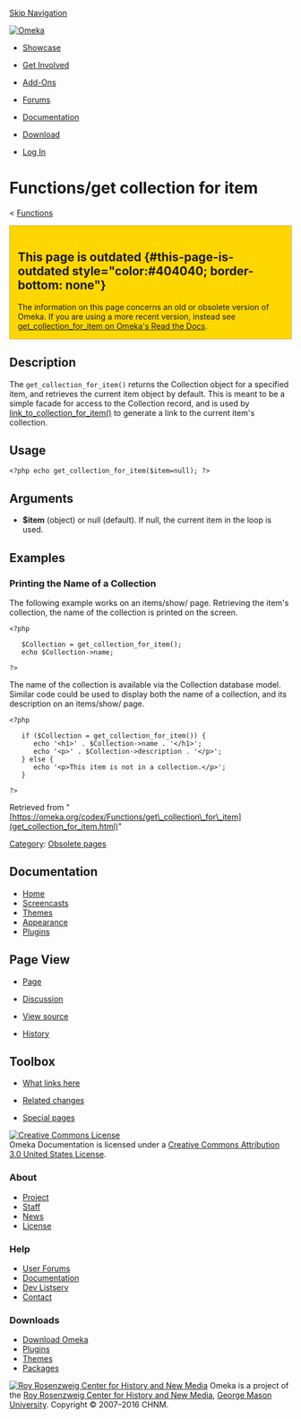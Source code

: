 <div id="wrap">

[Skip Navigation](get_collection_for_item.html#content)
<div id="header">

<div class="padding">

<span
id="logo">[![Omeka](../../ui/i/logo-horizontal-288px.gif)](../../index.html)</span>
<div id="search-form">

</div>

-   <div id="nav-showcase">

    </div>

    [Showcase](../../showcase/index.html)
-   <div id="nav-involved">

    </div>

    [Get Involved](../../get-involved/index.html)
-   <div id="nav-addons">

    </div>

    [Add-Ons](../../add-ons/index.html)
-   <div id="nav-forums">

    </div>

    [Forums](../../forums/index.html)
-   <div id="nav-documentation">

    </div>

    [Documentation](../index.html)
-   <div id="nav-download">

    </div>

    [Download](../../download/index.html)

</div>

</div>

<div id="content">

<div class="padding">

<div id="user-meta">

-   <div id="pt-login">

    </div>

    [Log
    In](https://omeka.org/c/index.php?title=Special:UserLogin&returnto=Functions/get%20collection%20for%20item)

</div>

Functions/get collection for item
=================================

<div id="contentSub">

<span class="subpages">&lt;
[Functions](../Functions.1.html "Functions")</span>

</div>

<div id="primary">

<div
style="background:gold; border:1px solid goldenrod; padding: 1em 1em 0 1em; margin-bottom: 1em;">

<span id="This_page_is_outdated" class="mw-headline">This page is outdated</span> {#this-page-is-outdated style="color:#404040; border-bottom: none"}
---------------------------------------------------------------------------------

The information on this page concerns an old or obsolete version of
Omeka. If you are using a more recent version, instead see
[get\_collection\_for\_item on Omeka's Read the
Docs](http://omeka.readthedocs.org/en/latest/Reference/libraries/globals/get_collection_for_item.html).

</div>

<span id="Description" class="mw-headline"> Description </span>
---------------------------------------------------------------

The `get_collection_for_item()` returns the Collection object for a
specified item, and retrieves the current item object by default. This
is meant to be a simple facade for access to the Collection record, and
is used by
[link\_to\_collection\_for\_item()](../Theme_API/link_to_collection_for_item.html "Theme API/link to collection for item")
to generate a link to the current item's collection.

<span id="Usage" class="mw-headline"> Usage </span>
---------------------------------------------------

<div class="mw-geshi mw-content-ltr" dir="ltr">

<div class="php source-php">

``` {.de1}
<?php echo get_collection_for_item($item=null); ?>
```

</div>

</div>

<span id="Arguments" class="mw-headline"> Arguments </span>
-----------------------------------------------------------

-   **\$item** (object) or null (default). If null, the current item in
    the loop is used.

<span id="Examples" class="mw-headline"> Examples </span>
---------------------------------------------------------

### <span id="Printing_the_Name_of_a_Collection" class="mw-headline"> Printing the Name of a Collection </span>

The following example works on an items/show/ page. Retrieving the
item's collection, the name of the collection is printed on the screen.

<div class="mw-geshi mw-content-ltr" dir="ltr">

<div class="php source-php">

``` {.de1}
<?php
 
   $Collection = get_collection_for_item();
   echo $Collection->name;
 
?>
```

</div>

</div>

The name of the collection is available via the Collection database
model. Similar code could be used to display both the name of a
collection, and its description on an items/show/ page.

<div class="mw-geshi mw-content-ltr" dir="ltr">

<div class="php source-php">

``` {.de1}
<?php
 
   if ($Collection = get_collection_for_item()) {
      echo '<h1>' . $Collection->name . '</h1>';
      echo '<p>' . $Collection->description . '</p>';
   } else {
      echo '<p>This item is not in a collection.</p>';
   } 
 
?>
```

</div>

</div>

<div class="printfooter">

Retrieved from
"[https://omeka.org/codex/Functions/get\_collection\_for\_item](get_collection_for_item.html)"

</div>

<div id="catlinks" class="catlinks">

<div id="mw-normal-catlinks">

[Category](../Special:Categories.html "Special:Categories"): <span
dir="ltr">[Obsolete
pages](https://omeka.org/c/index.php?title=Category:Obsolete_pages&action=edit&redlink=1 "Category:Obsolete pages (page does not exist)")</span>

</div>

</div>

</div>

<div id="secondary">

<div class="portlet">

Documentation
-------------

-   [Home](../index.html)
-   [Screencasts](../Screencasts.html)
-   [Themes](../Managing_Themes_2.0.html)
-   [Appearance](../Managing_Appearance_2.0.html)
-   [Plugins](../Plugins2.0.html)

</div>

<div class="portlet">

Page View
---------

-   <div id="nav-page">

    </div>

    [Page](get_collection_for_item.html)
-   <div id="nav-discussion">

    </div>

    [Discussion](https://omeka.org/c/index.php?title=Talk:Functions/get_collection_for_item&action=edit&redlink=1)
-   <div id="nav-view_source">

    </div>

    [View
    source](https://omeka.org/c/index.php?title=Functions/get_collection_for_item&action=edit)
-   <div id="nav-history">

    </div>

    [History](https://omeka.org/c/index.php?title=Functions/get_collection_for_item&action=history)

</div>

<div id="wiki-toolbox" class="portlet">

Toolbox
-------

-   <div id="t-whatlinkshere">

    </div>

    [What links
    here](../Special:WhatLinksHere/Functions/get_collection_for_item.html)
-   <div id="t-recentchangeslinked">

    </div>

    [Related
    changes](../Special:RecentChangesLinked/Functions/get_collection_for_item.html)
-   <div id="t-specialpages">

    </div>

    [Special pages](../Special:SpecialPages.html)

</div>

[![Creative Commons
License](https://i.creativecommons.org/l/by/3.0/us/88x31.png)](http://creativecommons.org/licenses/by/3.0/us/)\
Omeka Documentation is licensed under a [Creative Commons Attribution
3.0 United States
License](http://creativecommons.org/licenses/by/3.0/us/).

</div>

</div>

</div>

<div id="footer">

<div class="padding">

<div id="sitemap">

<div class="section">

### About

-   [Project](../../about/index.html)
-   [Staff](../../about/staff/index.html)
-   [News](../../blog/index.html)
-   [License](http://www.gnu.org/copyleft/gpl.html)

</div>

<div class="section">

### Help

-   [User Forums](../../forums/index.html)
-   [Documentation](../index.html)
-   [Dev Listserv](http://groups.google.com/group/omeka-dev)
-   [Contact](../../contact/index.html)

</div>

<div class="section">

### Downloads

-   [Download Omeka](../../download/index.html)
-   [Plugins](../../addons/plugins.html)
-   [Themes](../../addons/themes.html)
-   [Packages](../../download/packages/index.html)

</div>

</div>

<div id="chnm-meta">

<span id="chnm-logo">[![Roy Rosenzweig Center for History and New
Media](../../ui/i/rrchnm-logo-regular.gif)](http://chnm.gmu.edu)</span>
Omeka is a project of the [Roy Rosenzweig Center for History and New
Media](http://chnm.gmu.edu), [George Mason
University](http://www.gmu.edu). Copyright © 2007–2016 CHNM.

</div>

</div>

</div>

</div>
